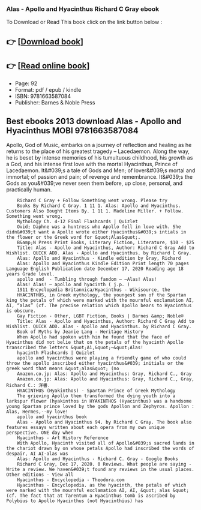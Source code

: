 ### Alas - Apollo and Hyacinthus Richard C Gray ebook

To Download or Read This book click on the link button below :

## 👉  [**[Download book](http://get-pdfs.com/download.php?group=book&from=github.com&id=586811&lnk=1064 "Download book")**]

## 👉  [**[Read online book](http://get-pdfs.com/download.php?group=book&from=github.com&id=586811&lnk=1064 "Read online book")**]


* Page: 92
* Format: pdf / epub / kindle
* ISBN: 9781663587084
* Publisher: Barnes &amp; Noble Press



## Best ebooks 2013 download Alas - Apollo and Hyacinthus MOBI 9781663587084



Apollo, God of Music, embarks on a journey of reflection and healing as he returns to the place of his greatest tragedy – Lacedaemon. Along the way, he is beset by intense memories of his tumultuous childhood, his growth as a God, and his intense first love with the mortal Hyacinthus, Prince of Lacedaemon. It&amp;#039;s a tale of Gods and Men; of lover&amp;#039;s mortal and immortal; of passion and pain; of revenge and remembrance. It&amp;#039;s the Gods as you&amp;#039;ve never seen them before, up close, personal, and practically human.


        Richard C Gray + Follow Something went wrong. Please try
        Books By Richard C Gray. 1 11 1. Alas: Apollo and Hyacinthus. Customers Also Bought Items By. 1 11 1. Madeline Miller. + Follow. Something went wrong.
        Mythology Ch. 4-12 Final Flashcards | Quizlet
        Ovid; Daphne was a huntress who Apollo fell in love with. She didn&#039;t want a Apollo wrote either Hyacinthus&#039;s intials in the flower or the Greek word for &quot;Alas&quot;.
        B&amp;N Press Print Books, Literary Fiction, Literature, $10 - $25
        Title: Alas - Apollo and Hyacinthus, Author: Richard C Gray Add to Wishlist. QUICK ADD. Alas - Apollo and Hyacinthus. by Richard C Gray.
        Alas: Apollo and Hyacinthus - Kindle edition by Gray, Richard
        Alas: Apollo and Hyacinthus Kindle Edition Print length 70 pages Language English Publication date December 17, 2020 Reading age 18 years Grade level.
        apollo and  - Tumbling through fandom — —Alas! Alas!
        Alas! Alas! – apollo and hyacinth ( j.p. )
        1911 Encyclopædia Britannica/Hyacinthus - Wikisource, the
        ​HYACINTHUS, in Greek mythology, the youngest son of the Spartan king the petals of which were marked with the mournful exclamation AI, AI, “alas” (cf. The precise relation which Apollo bears to Hyacinthus is obscure.
        Gay Fiction - Other, LGBT Fiction, Books | Barnes &amp; Noble®
        Title: Alas - Apollo and Hyacinthus, Author: Richard C Gray Add to Wishlist. QUICK ADD. Alas - Apollo and Hyacinthus. by Richard C Gray.
        Book of Myths by Jeanie Lang - Heritage History
        When Apollo had spoken with him he found that the face of Hyacinthus did not belie that on the petals of the hyacinth Apollo transcribed the letters &quot;Aì,&quot;—&quot;Alas!
        hyacinth Flashcards | Quizlet
        apollo and hyacinthus were playing a friendly game of who could throw the apollo inscribed either hyacinthus&#039; initials or the greek word that means &quot;alas&quot; (no 
        Amazon.co.jp: Alas: Apollo and Hyacinthus: Gray, Richard C., Gray
        Amazon.co.jp: Alas: Apollo and Hyacinthus: Gray, Richard C., Gray, Richard C.: 洋書.
        HYACINTHUS (Hyakinthos) - Spartan Prince of Greek Mythology
        The grieving Apollo then transformed the dying youth into a larkspur flower (hyakinthos in HYAKINTHOS (Hyacinthus) was a handsome young Spartan prince loved by the gods Apollon and Zephyros. Apollon : Alas, Hermes,--my love!
        apollo and hyacinthus book
        Alas - Apollo and Hyacinthus 94. by Richard C Gray. The book also features essays written about each opera from my own unique perspective. ONE day when 
        Hyacinthus - Art History Reference
        With Apollo, Hyacinth visited all of Apollo&#039;s sacred lands in the chariot drawn by on whose petals Apollo had inscribed the words of despair, AI AI-alas was 
        Alas: Apollo and Hyacinthus - Richard C. Gray - Google Books
        Richard C Gray, Dec 17, 2020. 0 Reviews. What people are saying - Write a review. We haven&#039;t found any reviews in the usual places. Other editions - View all 
        Hyacinthus - Encyclopedia - Theodora.com
        Hyacinthus - Encyclopedia. as the hyacinth, the petals of which were marked with the mournful exclamation AI, AI, &quot; alas &quot; (cf. The fact that at Tarentum a Hyacinthus tomb is ascribed by Polybius to Apollo Hyacinthus (not Hyacinthius) has 
    




